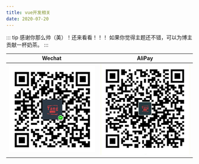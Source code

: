 ```yaml
---
title: vue开发相关
date: 2020-07-20
---
```


::: tip
感谢你那么帅（美）！还来看看！！！
如果你觉得主题还不错，可以为博主贡献一杯奶茶。
:::

| Wechat        | AliPay           |
| ------------- |:-------------:|
| ![](/wechat.png) | ![](/alipay.png) |